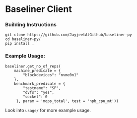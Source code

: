 # Baseliner Client

### Building Instructions
```
git clone https://github.com/JayjeetAtGithub/baseliner-py
cd baseliner-py/
pip install .
```

### Example Usage:

```
baseliner.get_no_of_reps(
    machine_predicate = {
        "blockdevices": "nvme0n1"
    }, 
    benchmark_predicate = { 
        "testname": "SP",
        "dvfs": "yes",
        "socket": 0
     }, param = 'mops_total', test = 'npb_cpu_mt'))
```

Look into `usage/` for more example usage.